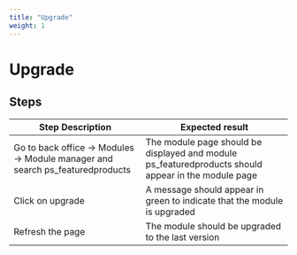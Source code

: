 ```yaml
---
title: "Upgrade"
weight: 1
---
```


# Upgrade
## Steps
| Step Description | Expected result |
| ----- | ----- |
| Go to back office -> Modules -> Module manager and search ps_featuredproducts | The module page should be displayed and module ps_featuredproducts should appear in the module page |
| Click on upgrade | A message should appear in green to indicate that the module is upgraded |
| Refresh the page | The module should be upgraded to the last version |
